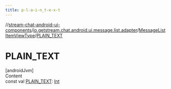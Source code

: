 ```yaml
---
title: p-l-a-i-n_t-e-x-t
---
```

//[stream-chat-android-ui-components](../../../index.md)/[io.getstream.chat.android.ui.message.list.adapter](../index.md)/[MessageListItemViewType](index.md)/[PLAIN_TEXT](PLAIN_TEXT.md)



# PLAIN_TEXT  
[androidJvm]  
Content  
const val [PLAIN_TEXT](PLAIN_TEXT.md): [Int](https://kotlinlang.org/api/latest/jvm/stdlib/kotlin/-int/index.html)  



